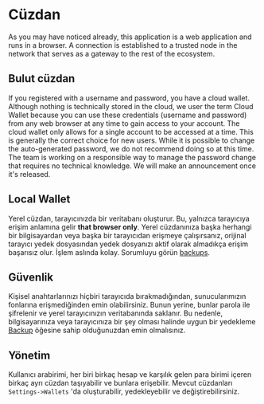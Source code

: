 # Cüzdan

As you may have noticed already, this application is a web application and runs in a browser. A connection is established to a trusted node in the network that serves as a gateway to the rest of the ecosystem.

## Bulut cüzdan

If you registered with a username and password, you have a cloud wallet. Although nothing is technically stored in the cloud, we user the term Cloud Wallet because you can use these credentials (username and password) from any web browser at any time to gain access to your account. The cloud wallet only allows for a single account to be accessed at a time. This is generally the correct choice for new users. While it is possible to change the auto-generated password, we do not recommend doing so at this time. The team is working on a responsible way to manage the password change that requires no technical knowledge. We will make an announcement once it's released.

## Local Wallet

Yerel cüzdan, tarayıcınızda bir veritabanı oluşturur. Bu, yalnızca tarayıcıya erişim anlamına gelir **that browser only**. Yerel cüzdanınıza başka herhangi bir bilgisayardan veya başka bir tarayıcıdan erişmeye çalışırsanız, orijinal tarayıcı yedek dosyasından yedek dosyanızı aktif olarak almadıkça erişim başarısız olur. İşlem aslında kolay. Sorumluyu görün [backups](/help/introduction/backups).

## Güvenlik

Kişisel anahtarlarınızı hiçbiri tarayıcıda bırakmadığından, sunucularımızın fonlarına erişmediğinden emin olabilirsiniz. Bunun yerine, bunlar parola ile şifrelenir ve yerel tarayıcınızın veritabanında saklanır. Bu nedenle, bilgisayarınıza veya tarayıcınıza bir şey olması halinde uygun bir yedekleme [Backup](../introduction/backups.md) öğesine sahip olduğunuzdan emin olmalısınız.

## Yönetim

Kullanıcı arabirimi, her biri birkaç hesap ve karşılık gelen para birimi içeren birkaç ayrı cüzdan taşıyabilir ve bunlara erişebilir. Mevcut cüzdanları `Settings->Wallets` 'da oluşturabilir, yedekleyebilir ve değiştirebilirsiniz.